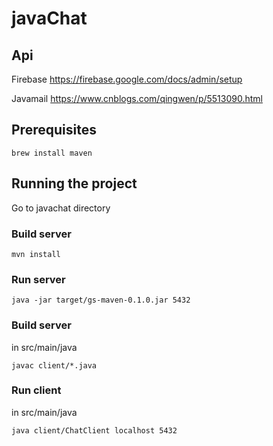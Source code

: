 # javaChat

## Api
Firebase https://firebase.google.com/docs/admin/setup

Javamail https://www.cnblogs.com/qingwen/p/5513090.html

## Prerequisites

```
brew install maven
```

## Running the project
Go to javachat directory

### Build server
```
mvn install
```

### Run server
```
java -jar target/gs-maven-0.1.0.jar 5432
```

### Build server
in src/main/java

```
javac client/*.java
```

### Run client
in src/main/java

```
java client/ChatClient localhost 5432
```

